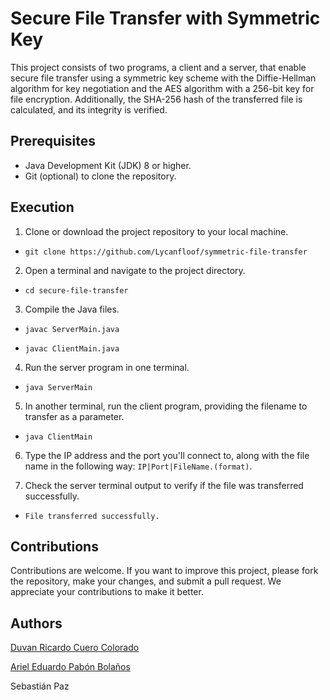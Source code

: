 # Secure File Transfer with Symmetric Key

This project consists of two programs, a client and a server, that enable secure file transfer using a symmetric key scheme with the Diffie-Hellman algorithm for key negotiation and the AES algorithm with a 256-bit key for file encryption. Additionally, the SHA-256 hash of the transferred file is calculated, and its integrity is verified.

## Prerequisites

- Java Development Kit (JDK) 8 or higher.
- Git (optional) to clone the repository.

## Execution

1. Clone or download the project repository to your local machine.

- ```git clone https://github.com/Lycanfloof/symmetric-file-transfer```

2. Open a terminal and navigate to the project directory.

- ```cd secure-file-transfer```

3. Compile the Java files.

- ```javac ServerMain.java```

- ```javac ClientMain.java```

4. Run the server program in one terminal.

- ```java ServerMain```

5. In another terminal, run the client program, providing the filename to transfer as a parameter.

- ```java ClientMain```

6. Type the IP address and the port you'll connect to, along with the file name in the following way: `IP|Port|FileName.(format)`.

7. Check the server terminal output to verify if the file was transferred successfully.

- ```File transferred successfully.```

## Contributions

Contributions are welcome. If you want to improve this project, please fork the repository, make your changes, and submit a pull request. We appreciate your contributions to make it better.

## Authors
[Duvan Ricardo Cuero Colorado](https://github.com/merolemay)

[Ariel Eduardo Pabón Bolaños](https://github.com/Lycanfloof)

Sebastián Paz

